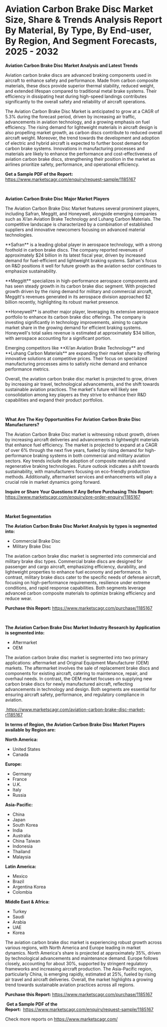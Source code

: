 <p><h1>Aviation Carbon Brake Disc Market Size, Share & Trends Analysis Report By Material, By Type, By End-user, By Region, And Segment Forecasts, 2025 - 2032</h1></p><p><strong>Aviation Carbon Brake Disc Market Analysis and Latest Trends</strong></p>
<p><p>Aviation carbon brake discs are advanced braking components used in aircraft to enhance safety and performance. Made from carbon composite materials, these discs provide superior thermal stability, reduced weight, and extended lifespan compared to traditional metal brake systems. Their efficiency in dissipating heat during high-speed landings contributes significantly to the overall safety and reliability of aircraft operations.</p><p>The Aviation Carbon Brake Disc Market is anticipated to grow at a CAGR of 5.3% during the forecast period, driven by increasing air traffic, advancements in aviation technology, and a growing emphasis on fuel efficiency. The rising demand for lightweight materials in aircraft design is also propelling market growth, as carbon discs contribute to reduced overall aircraft weight. Moreover, the trend towards the development and adoption of electric and hybrid aircraft is expected to further boost demand for carbon brake systems. Innovations in manufacturing processes and materials are likely to enhance the performance and cost-effectiveness of aviation carbon brake discs, strengthening their position in the market as airlines prioritize safety, performance, and operational efficiency.</p></p>
<p><strong>Get a Sample PDF of the Report:&nbsp;</strong> <a href="https://www.marketscagr.com/enquiry/request-sample/1185167?utm_campaign=3222&utm_medium=2&utm_source=Github&utm_content=ia&utm_term=28032025&utm_id=aviation-carbon-brake-disc">https://www.marketscagr.com/enquiry/request-sample/1185167</a></p>
<p>&nbsp;</p>
<p><strong>Aviation Carbon Brake Disc Major Market Players</strong></p>
<p><p>The Aviation Carbon Brake Disc Market features several prominent players, including Safran, Meggitt, and Honeywell, alongside emerging companies such as Xi’an Aviation Brake Technology and Luhang Carbon Materials. The competitive landscape is characterized by a combination of established suppliers and innovative newcomers focusing on advanced material technologies.</p><p>**Safran** is a leading global player in aerospace technology, with a strong foothold in carbon brake discs. The company reported revenues of approximately $24 billion in its latest fiscal year, driven by increased demand for fuel-efficient and lightweight braking systems. Safran's focus on R&D positions it well for future growth as the aviation sector continues to emphasize sustainability.</p><p>**Meggitt** specializes in high-performance aerospace components and has seen steady growth in its carbon brake disc segment. With projected growth driven by the rising demand for military and commercial aircraft, Meggitt's revenues generated in its aerospace division approached $2 billion recently, highlighting its robust market presence.</p><p>**Honeywell** is another major player, leveraging its extensive aerospace portfolio to enhance its carbon brake disc offerings. The company is investing significantly in technology improvements, aiming to capture market share in the growing demand for efficient braking systems. Honeywell's total sales revenue is estimated at approximately $34 billion, with aerospace accounting for a significant portion.</p><p>Emerging competitors like **Xi’an Aviation Brake Technology** and **Luhang Carbon Materials** are expanding their market share by offering innovative solutions at competitive prices. Their focus on specialized manufacturing processes aims to satisfy niche demand and enhance performance metrics.</p><p>Overall, the aviation carbon brake disc market is projected to grow, driven by increasing air travel, technological advancements, and the shift towards sustainable aviation practices. The market's future will likely see consolidation among key players as they strive to enhance their R&D capabilities and expand their product portfolios.</p></p>
<p>&nbsp;</p>
<p><strong>What Are The Key Opportunities For Aviation Carbon Brake Disc Manufacturers?</strong></p>
<p><p>The Aviation Carbon Brake Disc market is witnessing robust growth, driven by increasing aircraft deliveries and advancements in lightweight materials that enhance fuel efficiency. The market is projected to expand at a CAGR of over 6% through the next five years, fueled by rising demand for high-performance braking systems in both commercial and military aviation sectors. Key trends include the adoption of composite materials and regenerative braking technologies. Future outlook indicates a shift towards sustainability, with manufacturers focusing on eco-friendly production methods. Additionally, aftermarket services and enhancements will play a crucial role in market dynamics going forward.</p></p>
<p><strong>Inquire or Share Your Questions If Any Before Purchasing This Report:</strong> <a href="https://www.marketscagr.com/enquiry/pre-order-enquiry/1185167?utm_campaign=3222&utm_medium=2&utm_source=Github&utm_content=ia&utm_term=28032025&utm_id=aviation-carbon-brake-disc">https://www.marketscagr.com/enquiry/pre-order-enquiry/1185167</a></p>
<p>&nbsp;</p>
<p><strong>Market Segmentation</strong></p>
<p><strong>The Aviation Carbon Brake Disc Market Analysis by types is segmented into:</strong></p>
<p><ul><li>Commercial Brake Disc</li><li>Military Brake Disc</li></ul></p>
<p><p>The aviation carbon brake disc market is segmented into commercial and military brake disc types. Commercial brake discs are designed for passenger and cargo aircraft, emphasizing efficiency, durability, and lightweight properties to enhance fuel economy and performance. In contrast, military brake discs cater to the specific needs of defense aircraft, focusing on high-performance requirements, resilience under extreme conditions, and rapid response capabilities. Both segments leverage advanced carbon composite materials to optimize braking efficiency and reduce wear.</p></p>
<p><strong>Purchase this Report:&nbsp;</strong><a href="https://www.marketscagr.com/purchase/1185167?utm_campaign=3222&utm_medium=2&utm_source=Github&utm_content=ia&utm_term=28032025&utm_id=aviation-carbon-brake-disc">https://www.marketscagr.com/purchase/1185167</a></p>
<p>&nbsp;</p>
<p><strong>The Aviation Carbon Brake Disc Market Industry Research by Application is segmented into:</strong></p>
<p><ul><li>Aftermarket</li><li>OEM</li></ul></p>
<p><p>The aviation carbon brake disc market is segmented into two primary applications: aftermarket and Original Equipment Manufacturer (OEM) markets. The aftermarket involves the sale of replacement brake discs and components for existing aircraft, catering to maintenance, repair, and overhaul needs. In contrast, the OEM market focuses on supplying new carbon brake discs for newly manufactured aircraft, reflecting advancements in technology and design. Both segments are essential for ensuring aircraft safety, performance, and regulatory compliance in aviation.</p></p>
<p><a href="https://www.marketscagr.com/aviation-carbon-brake-disc-market-r1185167?utm_campaign=3222&utm_medium=2&utm_source=Github&utm_content=ia&utm_term=28032025&utm_id=aviation-carbon-brake-disc">&nbsp;https://www.marketscagr.com/aviation-carbon-brake-disc-market-r1185167</a></p>
<p><strong>In terms of Region, the Aviation Carbon Brake Disc Market Players available by Region are:</strong></p>
<p>
    <p> <strong> North America: </strong>
        <ul>
            <li>United States</li>
            <li>Canada</li>
        </ul>
        </p> 
    <p> <strong> Europe: </strong>
        <ul>
            <li>Germany</li>
            <li>France</li>
            <li>U.K.</li>
            <li>Italy</li>
            <li>Russia</li>
        </ul>
        </p> 
    <p> <strong> Asia-Pacific: </strong>
        <ul>
            <li>China</li>
            <li>Japan</li>
            <li>South Korea</li>
            <li>India</li>
            <li>Australia</li>
            <li>China Taiwan</li>
            <li>Indonesia</li>
            <li>Thailand</li>
            <li>Malaysia</li>
        </ul>
        </p> 
    <p> <strong> Latin America: </strong>
        <ul>
            <li>Mexico</li>
            <li>Brazil</li>
            <li>Argentina Korea</li>
            <li>Colombia</li>
        </ul>
        </p> 
    <p> <strong> Middle East & Africa: </strong>
        <ul>
            <li>Turkey</li>
            <li>Saudi</li>
            <li>Arabia</li>
            <li>UAE</li>
            <li>Korea</li>
        </ul>
    </p>
    </p>
<p><p>The aviation carbon brake disc market is experiencing robust growth across various regions, with North America and Europe leading in market dynamics. North America's share is projected at approximately 35%, driven by technological advancements and maintenance demand. Europe follows closely, accounting for about 30%, supported by stringent regulatory frameworks and increasing aircraft production. The Asia-Pacific region, particularly China, is emerging rapidly, estimated at 25%, fueled by rising air travel and aircraft deliveries. Overall, the market highlights a growing trend towards sustainable aviation practices across all regions.</p></p>
<p><strong>Purchase this Report: </strong><a href="https://www.marketscagr.com/purchase/1185167?utm_campaign=3222&utm_medium=2&utm_source=Github&utm_content=ia&utm_term=28032025&utm_id=aviation-carbon-brake-disc">https://www.marketscagr.com/purchase/1185167</a></p>
<p>&nbsp;<strong>Get a Sample PDF of the Report:&nbsp;&nbsp;</strong><a href="https://www.marketscagr.com/enquiry/request-sample/1185167?utm_campaign=3222&utm_medium=2&utm_source=Github&utm_content=ia&utm_term=28032025&utm_id=aviation-carbon-brake-disc">https://www.marketscagr.com/enquiry/request-sample/1185167</a></p>
<p><strong></strong></p>
<p>Check more reports on <a href="https://www.marketscagr.com/?utm_campaign=3222&utm_medium=2&utm_source=Github&utm_content=ia&utm_term=28032025&utm_id=aviation-carbon-brake-disc">https://www.marketscagr.com/</a></p>